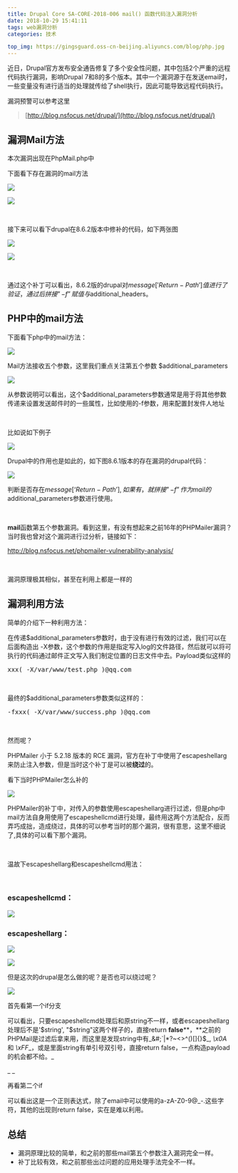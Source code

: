 ```yaml
---
title: Drupal Core SA-CORE-2018-006 mail() 函数代码注入漏洞分析
date: 2018-10-29 15:41:11
tags: web漏洞分析
categories: 技术

top_img: https://gingsguard.oss-cn-beijing.aliyuncs.com/blog/php.jpg
---
```


近日，Drupal官方发布安全通告修复了多个安全性问题，其中包括2个严重的远程代码执行漏洞，影响Drupal 7和8的多个版本。其中一个漏洞源于在发送emai时，一些变量没有进行适当的处理就传给了shell执行，因此可能导致远程代码执行。

<!--more-->

漏洞预警可以参考这里
> [http://blog.nsfocus.net/drupal/](http://blog.nsfocus.net/drupal/)
> &nbsp;

## 漏洞Mail方法

本次漏洞出现在PhpMail.php中

下面看下存在漏洞的mail方法

![](http://blog.nsfocus.net/wp-content/uploads/2018/10/7b3ec22d68ca3f737740cfbde1e6e74d.png)

![](http://blog.nsfocus.net/wp-content/uploads/2018/10/e6c094a322e293af6b7286802a09d627.png)

&nbsp;

接下来可以看下drupal在8.6.2版本中修补的代码，如下两张图

![](http://blog.nsfocus.net/wp-content/uploads/2018/10/de76deb7a29b39a4ab95e25ec4a38217.png)

![](http://blog.nsfocus.net/wp-content/uploads/2018/10/a1b281f3aed8cf59026a14442a04b465.png)

&nbsp;

通过这个补丁可以看出，8.6.2版的drupal对$message['Return-Path']值进行了验证，通过后拼接”-f”赋值与$additional_headers。

## PHP中的mail方法

下面看下php中的mail方法：

![](http://blog.nsfocus.net/wp-content/uploads/2018/10/01afad47e39f44b21cfccb74fc0fd63a.png)

Mail方法接收五个参数，这里我们重点关注第五个参数 $additional_parameters

![](http://blog.nsfocus.net/wp-content/uploads/2018/10/5dc80b4f40894e4d8d691929e69a8114.png)

从参数说明可以看出，这个$additional_parameters参数通常是用于将其他参数传递来设置发送邮件时的一些属性，比如使用的-f参数，用来配置封发件人地址

&nbsp;

比如说如下例子

![](http://blog.nsfocus.net/wp-content/uploads/2018/10/c6d1790a12a88536d3b6c17c296a28fd.png)

Drupal中的作用也是如此的，如下图8.6.1版本的存在漏洞的drupal代码：

![](http://blog.nsfocus.net/wp-content/uploads/2018/10/8e47c743abe46e0c2dee73dfa002e2b2.png)

判断是否存在$message[‘Return-Path’],如果有，就拼接”-f”作为mail的$additional_parameters参数进行使用。

&nbsp;

**mail**函数第五个参数漏洞。看到这里，有没有想起来之前16年的PHPMailer漏洞？当时我也曾对这个漏洞进行过分析，链接如下：

http://blog.nsfocus.net/phpmailer-vulnerability-analysis/

&nbsp;

漏洞原理极其相似，甚至在利用上都是一样的

## 漏洞利用方法

简单的介绍下一种利用方法：

在传递$additional_parameters参数时，由于没有进行有效的过滤，我们可以在后面构造出 -X参数，这个参数的作用是指定写入log的文件路径，然后就可以将可执行的代码通过邮件正文写入我们制定位置的日志文件中去。Payload类似这样的
<pre class="lang:default decode:true">xxx( -X/var/www/test.php )@qq.com</pre>
&nbsp;

最终的$additional_parameters参数类似这样的：
<pre class="lang:default decode:true">-fxxx( -X/var/www/success.php )@qq.com</pre>
&nbsp;

然而呢？

PHPMailer 小于 5.2.18 版本的 RCE 漏洞，官方在补丁中使用了escapeshellarg来防止注入参数，但是当时这个补丁是可以被**绕过**的。

看下当时PHPMailer怎么补的

![](http://blog.nsfocus.net/wp-content/uploads/2018/10/d18fe8585c9dc5b41e7706f6be101bde.png)

PHPMailer的补丁中，对传入的参数使用escapeshellarg进行过滤，但是php中mail方法自身用使用了escapeshellcmd进行处理，最终用这两个方法配合，反而弄巧成拙，造成绕过，具体的可以参考当时的那个漏洞，很有意思，这里不细说了,具体的可以看下那个漏洞。

&nbsp;

温故下escapeshellarg和escapeshellcmd用法：

&nbsp;

### escapeshellcmd：

![](http://blog.nsfocus.net/wp-content/uploads/2018/10/7fadb4b66067265bd5be80a393fd6069.png)

### escapeshellarg：

![](http://blog.nsfocus.net/wp-content/uploads/2018/10/01dc7a5e7ed3c9bc4f7a8c0486fe8cda.png)

![](http://blog.nsfocus.net/wp-content/uploads/2018/10/dab5c99f9daed0ec46790c6a479f7349.png)

但是这次的drupal是怎么做的呢？是否也可以绕过呢？

![](http://blog.nsfocus.net/wp-content/uploads/2018/10/07cdf77d32073ede6c4a825705ce3fc0.png)

首先看第一个if分支

可以看出，只要escapeshellcmd处理后和原string不一样，或者escapeshellarg处理后不是'$string', "$string"这两个样子的，直接return **false****，**之前的PHPMail是过滤后拿来用，而这里是发现string中有_&amp;#;`|*?~&lt;&gt;^()[]{}$\_, _\x0A_ 和 _\xFF__，或是里面string有单引号双引号，直接return false，一点构造payload的机会都不给。_

_ _

再看第二个if

可以看出这是一个正则表达式，除了email中可以使用的a-zA-Z0-9@_\-.这些字符，其他的出现则return false，实在是难以利用。

## 总结

*   漏洞原理比较的简单，和之前的那些mail第五个参数注入漏洞完全一样。
*   补丁比较有效，和之前那些出过问题的应用处理手法完全不一样。